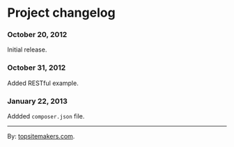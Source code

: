 # Project changelog

### October 20, 2012

Initial release.

### October 31, 2012

Added RESTful example.

### January 22, 2013

Addded `composer.json` file.

<hr>

By: [topsitemakers.com](http://www.topsitemakers.com).
